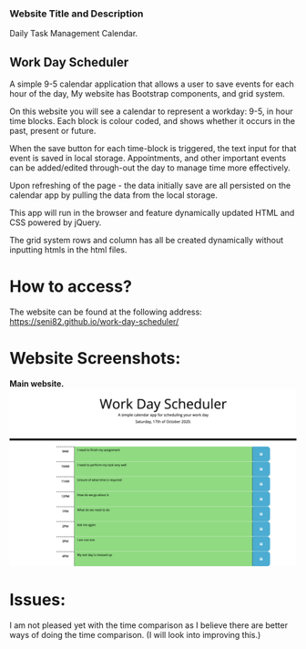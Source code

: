 ### Website Title and Description
Daily Task Management Calendar.


## Work Day Scheduler
 A simple 9-5 calendar application that allows a user to save events for each hour of the day, My website has Bootstrap components, and grid system.

On this website you will see a calendar to represent a workday: 9-5, in hour time blocks. Each block is colour coded, and shows whether it occurs in the past, present or future. 

When the save button for each time-block is triggered, the text input for that event is saved in local storage. Appointments, and other important events can be added/edited through-out the day to manage time more effectively.


Upon refreshing of the page - the data initially save are all persisted on the calendar app by pulling the data from the local storage.


This app will run in the browser and feature dynamically updated HTML and CSS powered by jQuery.


The grid system rows and column has all be created dynamically without inputting htmls in the html files.


# How to access?
The website can be found at the following address: https://seni82.github.io/work-day-scheduler/


# Website Screenshots:

**Main website.**
!["Main Website Page"](./Screenshots/mainPage.jpg?raw=true  "Website Main Page.")



# Issues:
I am not pleased yet with the time comparison as I believe there are better ways of doing the time comparison. (I will look into improving this.)

